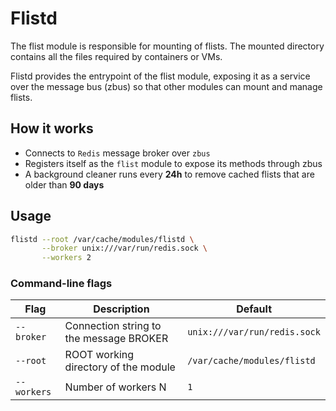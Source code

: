 # Flistd

The flist module is responsible for mounting of flists. The mounted directory contains all the files required by containers or VMs.

Flistd provides the entrypoint of the flist module, exposing it as a service over the message bus (zbus) so that other modules can mount and manage flists.

## How it works

- Connects to `Redis` message broker over `zbus`
- Registers itself as the `flist` module to expose its methods through zbus
- A background cleaner runs every **24h** to remove cached flists that are older than **90 days**

## Usage

```sh
flistd --root /var/cache/modules/flistd \
       --broker unix:///var/run/redis.sock \
       --workers 2
```

### Command-line flags

| Flag        | Description                                | Default                      |
| ----------- | -------------------------------------------| ---------------------------- |
| `--broker`  | Connection string to the message BROKER    | `unix:///var/run/redis.sock` |
| `--root`    | ROOT working directory of the module       | `/var/cache/modules/flistd`  |
| `--workers` | Number of workers N                        | `1`                          |

